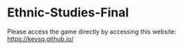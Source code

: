 # Ethnic-Studies-Final

Please access the game directly by accessing this website: https://kevsq.github.io/
